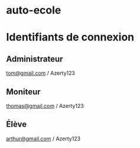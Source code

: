 # auto-ecole

# Identifiants de connexion

Administrateur
--------------
tom@gmail.com / Azerty123

Moniteur
--------
thomas@gmail.com / Azerty123

Élève
-----
arthur@gmail.com / Azerty123
